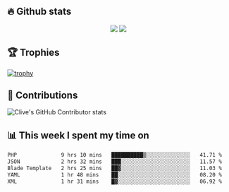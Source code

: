 ## &#128293; Github stats

<!-- GitHub Readme Streak Stats - https://github.com/DenverCoder1/github-readme-streak-stats -->
<p align="center">

<picture>
  <source 
    srcset="https://github-readme-stats.vercel.app/api?username=clivewalkden&count_private=true&show_icons=true&theme=darcula"
    media="(prefers-color-scheme: dark)"
  />
  <source
    srcset="https://github-readme-stats.vercel.app/api?username=clivewalkden&count_private=true&show_icons=true&theme=calm"
    media="(prefers-color-scheme: light), (prefers-color-scheme: no-preference)"
  />
  <img src="https://github-readme-stats.vercel.app/api?username=clivewalkden&count_private=true&show_icons=true&theme=darcula" />
</picture>

<a href="https://git.io/streak-stats" target="_blank">
  <img src="http://github-readme-streak-stats.herokuapp.com?user=clivewalkden&theme=darcula&date_format=j%20M%5B%20Y%5D" />
</a>

</p>

## &#127942; Trophies
[![trophy](https://github-profile-trophy.vercel.app/?username=clivewalkden&theme=onedark)](https://github.com/clivewalkden/github-profile-trophy)

## &#129309; Contributions
![Clive's GitHub Contributor stats](https://github-contributor-stats.vercel.app/api?username=clivewalkden)

## &#128202; This week I spent my time on
<!--START_SECTION:waka-->

```txt
PHP              9 hrs 10 mins   ██████████▒░░░░░░░░░░░░░░   41.71 %
JSON             2 hrs 32 mins   ███░░░░░░░░░░░░░░░░░░░░░░   11.57 %
Blade Template   2 hrs 25 mins   ██▓░░░░░░░░░░░░░░░░░░░░░░   11.03 %
YAML             1 hr 48 mins    ██░░░░░░░░░░░░░░░░░░░░░░░   08.20 %
XML              1 hr 31 mins    █▓░░░░░░░░░░░░░░░░░░░░░░░   06.92 %
```

<!--END_SECTION:waka-->
